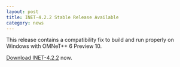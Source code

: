 ```yaml
---
layout: post
title: INET-4.2.2 Stable Release Available
category: news
---
```

This release contains a compatibility fix to build and run properly on Windows with OMNeT++ 6 Preview 10.

[Download INET-4.2.2](https://github.com/inet-framework/inet/releases/download/v4.2.2/inet-4.2.2-src.tgz)
now.
